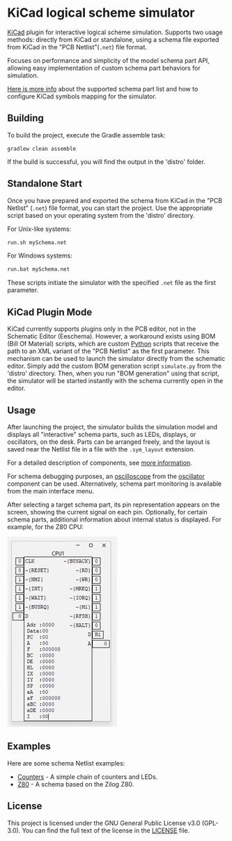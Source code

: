 # KiCad logical scheme simulator

[KiCad](https://www.kicad.org) plugin for interactive logical scheme simulation.
Supports two usage methods: directly from KiCad or standalone, using a schema file exported from KiCad in the "PCB Netlist"(`.net`) file format.

Focuses on performance and simplicity of the model schema part API, allowing easy implementation of custom schema part behaviors for simulation.

[Here is more info](stuff%2Fkicad_symbols%2FREADME.md) about the supported schema part list and how to configure KiCad symbols mapping for the simulator.

## Building

To build the project, execute the Gradle assemble task:

```
gradlew clean assemble
```

If the build is successful, you will find the output in the 'distro' folder.

## Standalone Start

Once you have prepared and exported the schema from KiCad in the "PCB Netlist" (`.net`) file format, you can start the project. Use the appropriate script based on
your operating system from the 'distro' directory.

For Unix-like systems:

```bash
run.sh mySchema.net
```

For Windows systems:

```bat
run.bat mySchema.net
```

These scripts initiate the simulator with the specified `.net` file as the first parameter.

## KiCad Plugin Mode

KiCad currently supports plugins only in the PCB editor, not in the Schematic Editor (Eeschema). However, a workaround exists using BOM (Bill Of Material) scripts,
which are custom [Python](https://www.python.org) scripts that receive the path to an XML variant of the "PCB Netlist" as the first parameter. This mechanism can be
used to launch the simulator directly from the schematic editor. Simply add the custom BOM generation script `simulate.py` from the 'distro' directory. Then, when
you run "BOM
generation" using that script, the simulator will be started instantly with the schema currently open in the editor.

## Usage

After launching the project, the simulator builds the simulation model and displays all "interactive" schema parts, such as LEDs, displays, or oscillators, on the
desk. Parts can be arranged freely, and the layout is saved near the Netlist file in a file with the `.sym_layout` extension.

For a detailed description of components, see [more information](schemaParts%2FREADME.md).

For schema debugging purposes, an [oscilloscope](schemaParts%2Foscillator%2FOSCILLOSCOPE.md) from the [oscillator](schemaParts%2Foscillator%2FREADME.md) component
can be used. Alternatively, schema part monitoring is available from the main interface menu.

After selecting a target schema part, its pin representation appears on the screen, showing the current signal on each pin. Optionally, for certain schema parts,
additional information about internal status is displayed. For example, for the Z80 CPU:

![Z80 CPU Image](img.png)

## Examples

Here are some schema Netlist examples:

- [Counters](stuff/examples/counters) - A simple chain of counters and LEDs.
- [Z80](stuff/examples/z80) - A schema based on the Zilog Z80.

## License

This project is licensed under the GNU General Public License v3.0 (GPL-3.0). You can find the full text of the license in the [LICENSE](LICENSE) file.
